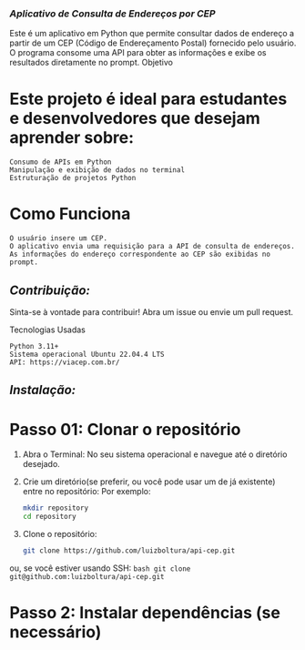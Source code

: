 ### *Aplicativo de Consulta de Endereços por CEP*

Este é um aplicativo em Python que permite consultar dados de endereço a partir de um CEP (Código de Endereçamento Postal) fornecido pelo usuário. O programa consome uma API para obter as informações e exibe os resultados diretamente no prompt.
Objetivo

# Este projeto é ideal para estudantes e desenvolvedores que desejam aprender sobre:

    Consumo de APIs em Python
    Manipulação e exibição de dados no terminal
    Estruturação de projetos Python

# Como Funciona

    O usuário insere um CEP.
    O aplicativo envia uma requisição para a API de consulta de endereços.
    As informações do endereço correspondente ao CEP são exibidas no prompt.

## *Contribuição:*

Sinta-se à vontade para contribuir! Abra um issue ou envie um pull request.

Tecnologias Usadas

    Python 3.11+
    Sistema operacional Ubuntu 22.04.4 LTS
    API: https://viacep.com.br/

## *Instalação:*

# Passo 01: Clonar o repositório

1. Abra o Terminal: No seu sistema operacional e navegue até o diretório desejado.

2. Crie um diretório(se preferir, ou você pode usar um de já existente) entre no repositório:
Por exemplo:
   ```bash
   mkdir repository
   cd repository
    ```

3. Clone o repositório:
    ```bash
   git clone https://github.com/luizboltura/api-cep.git
    ```
ou, se você estiver usando SSH:
    ```bash
   git clone git@github.com:luizboltura/api-cep.git
    ```

# Passo 2: Instalar dependências (se necessário)



